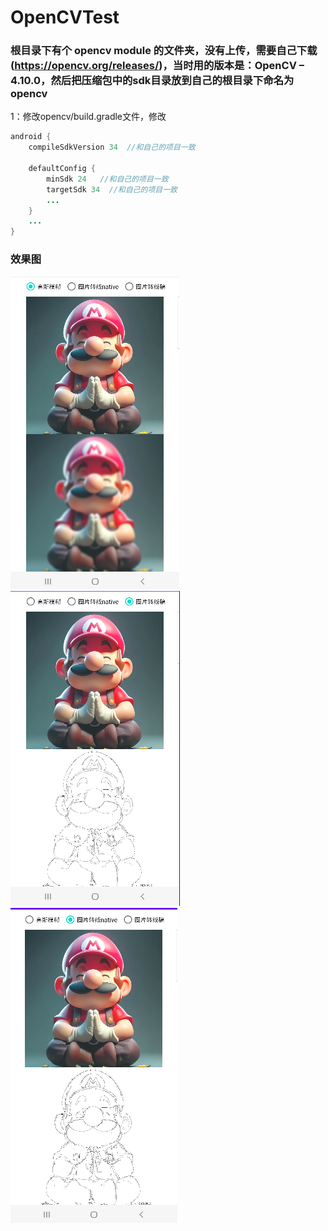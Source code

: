 # OpenCVTest

### 根目录下有个 opencv module 的文件夹，没有上传，需要自己下载(https://opencv.org/releases/)，当时用的版本是：OpenCV – 4.10.0，然后把压缩包中的sdk目录放到自己的根目录下命名为 opencv 
1：修改opencv/build.gradle文件，修改
```java
android {
    compileSdkVersion 34  //和自己的项目一致

    defaultConfig {
        minSdk 24   //和自己的项目一致
        targetSdk 34  //和自己的项目一致
        ...
    }
    ...
}
```  

### 效果图
![image](img/blur.png)
![image](img/img_to_line.png)
![image](img/native_img_to_line.png)
